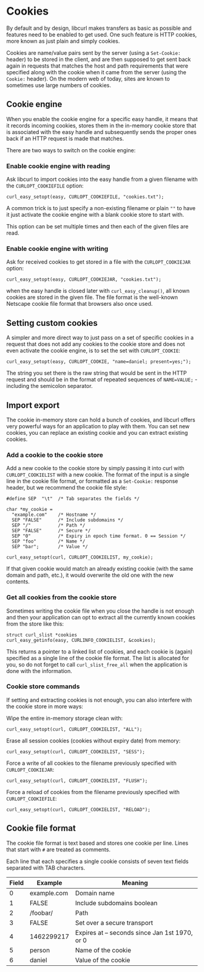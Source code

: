 # Cookies

By default and by design, libcurl makes transfers as basic as possible and
features need to be enabled to get used. One such feature is HTTP cookies,
more known as just plain and simply cookies.

Cookies are name/value pairs sent by the server (using a `Set-Cookie:` header)
to be stored in the client, and are then supposed to get sent back again in
requests that matches the host and path requirements that were specified along
with the cookie when it came from the server (using the `Cookie:` header). On
the modern web of today, sites are known to sometimes use large numbers
of cookies.

## Cookie engine

When you enable the cookie engine for a specific easy handle, it means that it
records incoming cookies, stores them in the in-memory cookie store that is
associated with the easy handle and subsequently sends the proper ones back if
an HTTP request is made that matches.

There are two ways to switch on the cookie engine:

### Enable cookie engine with reading

Ask libcurl to import cookies into the easy handle from a given filename with
the `CURLOPT_COOKIEFILE` option:

    curl_easy_setopt(easy, CURLOPT_COOKIEFILE, "cookies.txt");

A common trick is to just specify a non-existing filename or plain `""` to
have it just activate the cookie engine with a blank cookie store to start
with.

This option can be set multiple times and then each of the given files are
read.

### Enable cookie engine with writing

Ask for received cookies to get stored in a file with the `CURLOPT_COOKIEJAR`
option:

    curl_easy_setopt(easy, CURLOPT_COOKIEJAR, "cookies.txt");

when the easy handle is closed later with `curl_easy_cleanup()`, all known
cookies are stored in the given file. The file format is the well-known
Netscape cookie file format that browsers also once used.

## Setting custom cookies

A simpler and more direct way to just pass on a set of specific cookies in a
request that does not add any cookies to the cookie store and does not even
activate the cookie engine, is to set the set with `CURLOPT_COOKIE`:

    curl_easy_setopt(easy, CURLOPT_COOKIE, "name=daniel; present=yes;");

The string you set there is the raw string that would be sent in the HTTP request
and should be in the format of repeated sequences of `NAME=VALUE;` - including
the semicolon separator.

## Import export

The cookie in-memory store can hold a bunch of cookies, and libcurl offers
very powerful ways for an application to play with them. You can set new
cookies, you can replace an existing cookie and you can extract existing
cookies.

### Add a cookie to the cookie store

Add a new cookie to the cookie store by simply passing it into curl with
`CURLOPT_COOKIELIST` with a new cookie. The format of the input is a single
line in the cookie file format, or formatted as a `Set-Cookie:` response
header, but we recommend the cookie file style:

    #define SEP  "\t"  /* Tab separates the fields */

    char *my_cookie =
      "example.com"    /* Hostname */
      SEP "FALSE"      /* Include subdomains */
      SEP "/"          /* Path */
      SEP "FALSE"      /* Secure */
      SEP "0"          /* Expiry in epoch time format. 0 == Session */
      SEP "foo"        /* Name */
      SEP "bar";       /* Value */

    curl_easy_setopt(curl, CURLOPT_COOKIELIST, my_cookie);

If that given cookie would match an already existing cookie (with the same
domain and path, etc.), it would overwrite the old one with the new contents.

### Get all cookies from the cookie store

Sometimes writing the cookie file when you close the handle is not enough and
then your application can opt to extract all the currently known cookies from
the store like this:

    struct curl_slist *cookies
    curl_easy_getinfo(easy, CURLINFO_COOKIELIST, &cookies);

This returns a pointer to a linked list of cookies, and each cookie is (again)
specified as a single line of the cookie file format. The list is allocated
for you, so do not forget to call `curl_slist_free_all` when the application
is done with the information.

### Cookie store commands

If setting and extracting cookies is not enough, you can also interfere with
the cookie store in more ways:

Wipe the entire in-memory storage clean with:

    curl_easy_setopt(curl, CURLOPT_COOKIELIST, "ALL");

Erase all session cookies (cookies without expiry date) from memory:

    curl_easy_setopt(curl, CURLOPT_COOKIELIST, "SESS");

Force a write of all cookies to the filename previously specified with
`CURLOPT_COOKIEJAR`:

    curl_easy_setopt(curl, CURLOPT_COOKIELIST, "FLUSH");

Force a reload of cookies from the filename previously specified with
`CURLOPT_COOKIEFILE`:

    curl_easy_setopt(curl, CURLOPT_COOKIELIST, "RELOAD");

## Cookie file format

The cookie file format is text based and stores one cookie per line. Lines
that start with `#` are treated as comments.

Each line that each specifies a single cookie consists of seven text fields
separated with TAB characters.

| Field | Example     | Meaning                                       |
|-------|-------------|-----------------------------------------------|
| 0     | example.com | Domain name                                   |
| 1     | FALSE       | Include subdomains boolean                    |
| 2     | /foobar/    | Path                                          |
| 3     | FALSE       | Set over a secure transport                   |
| 4     | 1462299217  | Expires at – seconds since Jan 1st 1970, or 0 |
| 5     | person      | Name of the cookie                            |
| 6     | daniel      | Value of the cookie                           |

